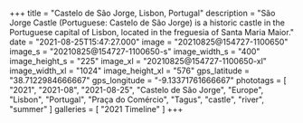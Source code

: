 +++
title = "Castelo de São Jorge, Lisbon, Portugal"
description = "São Jorge Castle (Portuguese: Castelo de São Jorge) is a historic castle in the Portuguese capital of Lisbon, located in the freguesia of Santa Maria Maior."
date = "2021-08-25T15:47:27.000"
image = "20210825@154727-1100650"
image_s = "20210825@154727-1100650-s"
image_width_s = "400"
image_height_s = "225"
image_xl = "20210825@154727-1100650-xl"
image_width_xl = "1024"
image_height_xl = "576"
gps_latitude = "38.7122984666667"
gps_longitude = "-9.13371761666667"
phototags = [ "2021", "2021-08", "2021-08-25", "Castelo de São Jorge", "Europe", "Lisbon", "Portugal", "Praça do Comércio", "Tagus", "castle", "river", "summer" ]
galleries = [ "2021 Timeline" ]
+++
